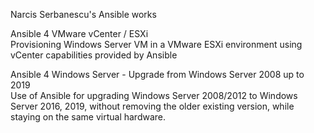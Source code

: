 Narcis Serbanescu's Ansible works    

Ansible 4 VMware vCenter / ESXi      
Provisioning Windows Server VM in a VMware ESXi environment using vCenter capabilities provided by Ansible


Ansible 4 Windows Server  - Upgrade from Windows Server 2008 up to 2019     
Use of Ansible for upgrading Windows Server 2008/2012 to Windows Server 2016, 2019, without removing the older existing version, while staying on the same virtual hardware.
